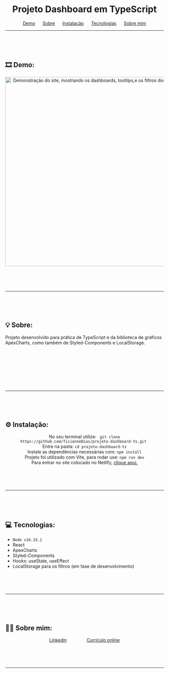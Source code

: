 <h1 align="center">Projeto Dashboard em TypeScript</h1>

<p align="center">
    <a href="#demo" style="margin:10px">Demo</a>
    <a href="#sobre" style="margin:10px">Sobre</a>
    <a href="#instalar" style="margin:10px">Instalação</a>
    <a href="#tecnologias" style="margin:10px">Tecnologias</a>
    <a href="#sobremim" style="margin:10px">Sobre mim</a>
</p>

---

<br> <br> <br>

## 🎞 Demo: <a id="demo"></a>
<div align="center">
    <img alt="Demonstração do site, mostrando os dashboards, tooltips,e os filtros dos dashboards" src="page.gif" style="width:600px">
</div>

<br> <br> <br>

---


<br> <br> <br>

## 💡 Sobre: <a id="sobre"></a>
Projeto desenvolvido para prática de TypeScript e da biblioteca de gráficos ApexCharts, como também de Styled-Components e LocalStorage.

<br>
<br><br>

<br> <br> <br>

---

<br> <br> <br>

## ⚙️ Instalação: <a id="instalar"></a>
<div align="center">
No seu terminal utilize: <code> git clone https://github.com/TicianneDias/projeto-dashboard-ts.git </code><br>
Entre na pasta: <code>cd projeto-dashboard-ts</code><br>
Instale as dependências necessárias com: <code>npm install</code><br>
Projeto foi utilizado com Vite, para rodar use: <code>npm run dev</code><br>
Para entrar no site colocado no Netlify, <a href='https://projeto-dashboard-ts.netlify.app/'>clique aqui.</a>
    
</div>

<br> <br> <br>

---
<br> <br> <br>

## 💻 Tecnologias: <a id="tecnologias"></a>
<ul>
    <li><code>Node v16.15.1</code></li>
    <li>React</li>
    <li>ApexCharts</li>
    <li>Styled-Components</li>
    <li>Hooks: useState, useEffect</li>
    <li>LocalStorage para os filtros (em fase de desenvolvimento)</li>
</ul>


<br> <br> <br>

---

<br> <br> <br>

## 👩‍💻 Sobre mim: <a id="sobremim"></a>
<div align="center">
    <p>
        <a style="padding:30px" href="https://www.linkedin.com/in/ticiannedias/">Linkedin</a>
        <a style="padding:30px" href="https://ticiannedias.github.io/">Currículo online</a>
    </p>
</div>

<br> <br> <br>

---
